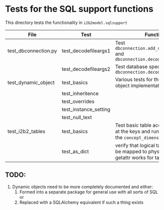 # Tests for the SQL support functions
This directory tests the functionality in `i2b2model.sqlsupport`

| File | Test | Function | Dependencies |
| ---- | ---- | -------- | -------- |
| test_dbconnection.py | test_decodefileargs1 | Test `dbconnection.add_connection_args` and `dbconnection.decode_file_args` | tests/conf/db_conf |
| | test_decodefileargs2 | Test database specific overrids in `dbconnection.decode_file_args` | tests/conf/db_conf_2 |
| test_dynamic_object | test_basics | Various tests for the dynamic object implementation | |
| | test_inheritence | | |
| | test_overrides | | |
| | test_instance_setting | | |
| | test_null_text | | |
| test_i2b2_tables | test_basics | Test basic table access by looking at the keys and running a query on the `concept_dimension` table
| | test_as_dict | verify that logical table names can be mapped to physical and that getattr works for tables |

## TODO:
1) Dynamic objects need to be more completely documented and either:
   1) Formed into a separate package for general use with all sorts of SQL or
   2) Replaced with a SQLAlchemy equivalent if such a thing exists